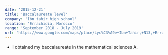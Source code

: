 ```yaml
---
date: '2015-12-21'
title: 'Baccalaureate level'
company: 'Ibn tahir high school'
location: 'Errachidia, Morocco'
range: 'September 2018 - July 2019'
url: 'https://www.google.com/maps/place/Lyc%C3%A9e+Ibn+Tahir,+N13,+Errachidia/@31.9218387,-4.4435298,17z/data=!3m1!4b1!4m6!3m5!1s0xd984a7c0f154027:0x17583b54f9d0f38!8m2!3d31.9220963!4d-4.4436149!16s%2Fg%2F11bw1y3yhv?entry=ttu'
---
```


-  I obtained my baccalaureate in the mathematical sciences A.